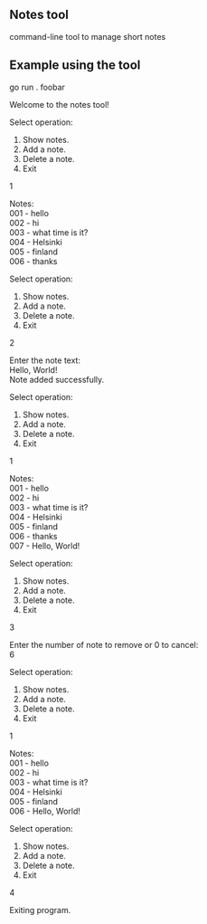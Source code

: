 ## Notes tool

command-line tool to manage short notes

## Example using the tool

go run . foobar

Welcome to the notes tool!

Select operation:
1. Show notes.
2. Add a note.
3. Delete a note.
4. Exit

1

Notes:\
001 - hello\
002 - hi\
003 - what time is it?\
004 - Helsinki\
005 - finland\
006 - thanks

Select operation:
1. Show notes.
2. Add a note.
3. Delete a note.
4. Exit

2

Enter the note text:\
Hello, World!\
Note added successfully.

Select operation:
1. Show notes.
2. Add a note.
3. Delete a note.
4. Exit

1

Notes:\
001 - hello\
002 - hi\
003 - what time is it?\
004 - Helsinki\
005 - finland\
006 - thanks\
007 - Hello, World!

Select operation:
1. Show notes.
2. Add a note.
3. Delete a note.
4. Exit

3

Enter the number of note to remove or 0 to cancel:\
6

Select operation:
1. Show notes.
2. Add a note.
3. Delete a note.
4. Exit

1

Notes:\
001 - hello\
002 - hi\
003 - what time is it?\
004 - Helsinki\
005 - finland\
006 - Hello, World!

Select operation:
1. Show notes.
2. Add a note.
3. Delete a note.
4. Exit

4

Exiting program.